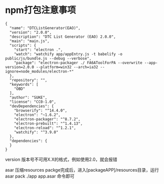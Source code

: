 # npm打包注意事项

```
{
  "name": "DTCListGenerator(EAO)",
  "version": "2.0.0",
  "description": "DTC List Generator (EAO) 2.0.0",
  "main": "main.js",
  "scripts": {
    "start": "electron .",
    "watch": "watchify app/appEntry.js -t babelify -o public/js/bundle.js --debug --verbose",
    "package": "electron-packager ./ FA6AToolForPA --overwrite --app-version=2.0.0 --platform=win32 --arch=ia32 --ignore=node_modules/electron-*"
  },
  "repository": "",
  "keywords": [
    "OBD"
  ],
  "author": "SUKE",
  "license": "CC0-1.0",
  "devDependencies": {
    "browserify": "^14.4.0",
    "electron": "~1.6.2",
    "electron-packager": "^8.7.2",
    "electron-prebuilt": "^1.4.13",
    "electron-reload": "^1.2.1",
    "watchify": "^3.9.0"
  },
  "dependencies": {
  }
}
```
version 版本号不可用X.X的格式，例如使用2.0，就会报错

asar 压缩resources
packge完成后，进入[packageAPP]/resources目录，运行asar pack ./app app.asar 命令即可
